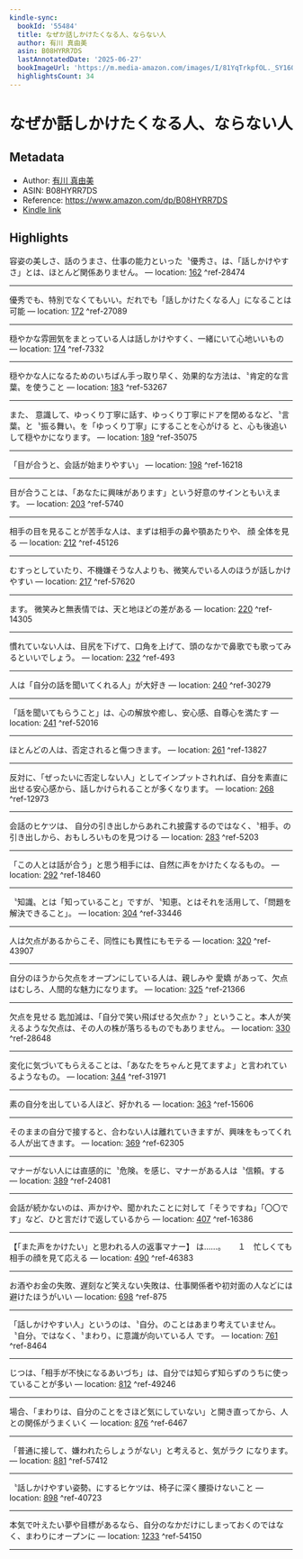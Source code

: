 ```yaml
---
kindle-sync:
  bookId: '55484'
  title: なぜか話しかけたくなる人、ならない人
  author: 有川 真由美
  asin: B08HYRR7DS
  lastAnnotatedDate: '2025-06-27'
  bookImageUrl: 'https://m.media-amazon.com/images/I/81YqTrkpfOL._SY160.jpg'
  highlightsCount: 34
---
```

# なぜか話しかけたくなる人、ならない人
## Metadata
* Author: [有川 真由美](https://www.amazon.comundefined)
* ASIN: B08HYRR7DS
* Reference: https://www.amazon.com/dp/B08HYRR7DS
* [Kindle link](kindle://book?action=open&asin=B08HYRR7DS)

## Highlights
容姿の美しさ、話のうまさ、仕事の能力といった〝優秀さ〟は、「話しかけやすさ」とは、ほとんど関係ありません。 — location: [162](kindle://book?action=open&asin=B08HYRR7DS&location=162) ^ref-28474

---
優秀でも、特別でなくてもいい。だれでも「話しかけたくなる人」になることは可能 — location: [172](kindle://book?action=open&asin=B08HYRR7DS&location=172) ^ref-27089

---
穏やかな雰囲気をまとっている人は話しかけやすく、一緒にいて心地いいもの — location: [174](kindle://book?action=open&asin=B08HYRR7DS&location=174) ^ref-7332

---
穏やかな人になるためのいちばん手っ取り早く、効果的な方法は、〝肯定的な言葉〟を使うこと — location: [183](kindle://book?action=open&asin=B08HYRR7DS&location=183) ^ref-53267

---
また、 意識して、ゆっくり丁寧に話す、ゆっくり丁寧にドアを閉めるなど、〝言葉〟と〝振る舞い〟を「ゆっくり丁寧」にすることを心がける と、心も後追いして穏やかになります。 — location: [189](kindle://book?action=open&asin=B08HYRR7DS&location=189) ^ref-35075

---
「目が合うと、会話が始まりやすい」 — location: [198](kindle://book?action=open&asin=B08HYRR7DS&location=198) ^ref-16218

---
目が合うことは、「あなたに興味があります」という好意のサインともいえます。 — location: [203](kindle://book?action=open&asin=B08HYRR7DS&location=203) ^ref-5740

---
相手の目を見ることが苦手な人は、まずは相手の鼻や顎あたりや、 顔 全体を見る — location: [212](kindle://book?action=open&asin=B08HYRR7DS&location=212) ^ref-45126

---
むすっとしていたり、不機嫌そうな人よりも、微笑んでいる人のほうが話しかけやすい — location: [217](kindle://book?action=open&asin=B08HYRR7DS&location=217) ^ref-57620

---
ます。 微笑みと無表情では、天と地ほどの差がある — location: [220](kindle://book?action=open&asin=B08HYRR7DS&location=220) ^ref-14305

---
慣れていない人は、目尻を下げて、口角を上げて、頭のなかで鼻歌でも歌ってみるといいでしょう。 — location: [232](kindle://book?action=open&asin=B08HYRR7DS&location=232) ^ref-493

---
人は「自分の話を聞いてくれる人」が大好き — location: [240](kindle://book?action=open&asin=B08HYRR7DS&location=240) ^ref-30279

---
「話を聞いてもらうこと」は、心の解放や癒し、安心感、自尊心を満たす — location: [241](kindle://book?action=open&asin=B08HYRR7DS&location=241) ^ref-52016

---
ほとんどの人は、否定されると傷つきます。 — location: [261](kindle://book?action=open&asin=B08HYRR7DS&location=261) ^ref-13827

---
反対に、「ぜったいに否定しない人」としてインプットされれば、自分を素直に出せる安心感から、話しかけられることが多くなります。 — location: [268](kindle://book?action=open&asin=B08HYRR7DS&location=268) ^ref-12973

---
会話のヒケツは、 自分の引き出しからあれこれ披露するのではなく、〝相手〟の引き出しから、おもしろいものを見つける — location: [283](kindle://book?action=open&asin=B08HYRR7DS&location=283) ^ref-5203

---
「この人とは話が合う」と思う相手には、自然に声をかけたくなるもの。 — location: [292](kindle://book?action=open&asin=B08HYRR7DS&location=292) ^ref-18460

---
〝知識〟とは「知っていること」ですが、〝知恵〟とはそれを活用して、「問題を解決できること」。 — location: [304](kindle://book?action=open&asin=B08HYRR7DS&location=304) ^ref-33446

---
人は欠点があるからこそ、同性にも異性にもモテる — location: [320](kindle://book?action=open&asin=B08HYRR7DS&location=320) ^ref-43907

---
自分のほうから欠点をオープンにしている人は、親しみや 愛嬌 があって、欠点はむしろ、人間的な魅力になります。 — location: [325](kindle://book?action=open&asin=B08HYRR7DS&location=325) ^ref-21366

---
欠点を見せる 匙加減は、「自分で笑い飛ばせる欠点か？」ということ。本人が笑えるような欠点は、その人の株が落ちるものでもありません。 — location: [330](kindle://book?action=open&asin=B08HYRR7DS&location=330) ^ref-28648

---
変化に気づいてもらえることは、「あなたをちゃんと見てますよ」と言われているようなもの。 — location: [344](kindle://book?action=open&asin=B08HYRR7DS&location=344) ^ref-31971

---
素の自分を出している人ほど、好かれる — location: [363](kindle://book?action=open&asin=B08HYRR7DS&location=363) ^ref-15606

---
そのままの自分で接すると、合わない人は離れていきますが、興味をもってくれる人が出てきます。 — location: [369](kindle://book?action=open&asin=B08HYRR7DS&location=369) ^ref-62305

---
マナーがない人には直感的に〝危険〟を感じ、マナーがある人は〝信頼〟する — location: [389](kindle://book?action=open&asin=B08HYRR7DS&location=389) ^ref-24081

---
会話が続かないのは、声かけや、聞かれたことに対して「そうですね」「〇〇です」など、ひと言だけで返しているから — location: [407](kindle://book?action=open&asin=B08HYRR7DS&location=407) ^ref-16386

---
【「また声をかけたい」と思われる人の返事マナー】 は……。 　 １　忙しくても相手の顔を見て応える — location: [490](kindle://book?action=open&asin=B08HYRR7DS&location=490) ^ref-46383

---
お酒やお金の失敗、遅刻など笑えない失敗は、仕事関係者や初対面の人などには避けたほうがいい — location: [698](kindle://book?action=open&asin=B08HYRR7DS&location=698) ^ref-875

---
「話しかけやすい人」というのは、〝自分〟のことはあまり考えていません。 〝自分〟ではなく、〝まわり〟に意識が向いている人 です。 — location: [761](kindle://book?action=open&asin=B08HYRR7DS&location=761) ^ref-8464

---
じつは、「相手が不快になるあいづち」は、自分では知らず知らずのうちに使っていることが多い — location: [812](kindle://book?action=open&asin=B08HYRR7DS&location=812) ^ref-49246

---
場合、「まわりは、自分のことをさほど気にしていない」と開き直ってから、人との関係がうまくいく — location: [876](kindle://book?action=open&asin=B08HYRR7DS&location=876) ^ref-6467

---
「普通に接して、嫌われたらしょうがない」と考えると、気がラク になります。 — location: [881](kindle://book?action=open&asin=B08HYRR7DS&location=881) ^ref-57412

---
〝話しかけやすい姿勢〟にするヒケツは、椅子に深く腰掛けないこと — location: [898](kindle://book?action=open&asin=B08HYRR7DS&location=898) ^ref-40723

---
本気で叶えたい夢や目標があるなら、自分のなかだけにしまっておくのではなく、まわりにオープンに — location: [1233](kindle://book?action=open&asin=B08HYRR7DS&location=1233) ^ref-54150

---
